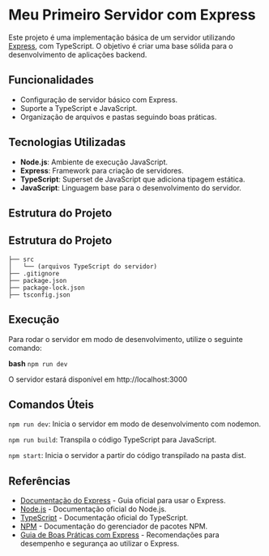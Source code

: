 # Meu Primeiro Servidor com Express

Este projeto é uma implementação básica de um servidor utilizando [Express](https://expressjs.com/), com TypeScript. 
O objetivo é criar uma base sólida para o desenvolvimento de aplicações backend.

## Funcionalidades

- Configuração de servidor básico com Express.
- Suporte a TypeScript e JavaScript.
- Organização de arquivos e pastas seguindo boas práticas.

## Tecnologias Utilizadas

- **Node.js**: Ambiente de execução JavaScript.
- **Express**: Framework para criação de servidores.
- **TypeScript**: Superset de JavaScript que adiciona tipagem estática.
- **JavaScript**: Linguagem base para o desenvolvimento do servidor.

## Estrutura do Projeto

## Estrutura do Projeto

```plaintext
├── src
│   └── (arquivos TypeScript do servidor)
├── .gitignore
├── package.json
├── package-lock.json
├── tsconfig.json
```
## Execução

Para rodar o servidor em modo de desenvolvimento, utilize o seguinte comando:

**bash**
`npm run dev`

O servidor estará disponível em http://localhost:3000

## Comandos Úteis

`npm run dev`: Inicia o servidor em modo de desenvolvimento com nodemon.

`npm run build`: Transpila o código TypeScript para JavaScript.

`npm start`: Inicia o servidor a partir do código transpilado na pasta dist.

## Referências

- [Documentação do Express](https://expressjs.com/) - Guia oficial para usar o Express.
- [Node.js](https://nodejs.org/en/docs/) - Documentação oficial do Node.js.
- [TypeScript](https://www.typescriptlang.org/docs/) - Documentação oficial do TypeScript.
- [NPM](https://docs.npmjs.com/) - Documentação do gerenciador de pacotes NPM.
- [Guia de Boas Práticas com Express](https://expressjs.com/en/advanced/best-practice-performance.html) - Recomendações para desempenho e segurança ao utilizar o Express.


